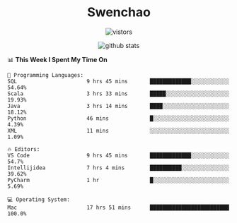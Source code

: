 <h1 align="center">Swenchao</h3>

<p align="center">
  <img src="https://visitor-badge.glitch.me/badge?page_id=Swenchao" alt="vistors" />
</p>

<p align="center">
  <img src="https://github-readme-stats.vercel.app/api?username=Swenchao&count_private=true&show_icons=true&theme=vue-dark&hide_title=true" alt="github stats" />
</p>

<!--START_SECTION:waka-->
📊 **This Week I Spent My Time On** 

```text
💬 Programming Languages: 
SQL                      9 hrs 45 mins       █████████████░░░░░░░░░░░░   54.64% 
Scala                    3 hrs 33 mins       █████░░░░░░░░░░░░░░░░░░░░   19.93% 
Java                     3 hrs 14 mins       ████░░░░░░░░░░░░░░░░░░░░░   18.12% 
Python                   46 mins             █░░░░░░░░░░░░░░░░░░░░░░░░   4.39% 
XML                      11 mins             ░░░░░░░░░░░░░░░░░░░░░░░░░   1.09%

🔥 Editors: 
VS Code                  9 hrs 45 mins       █████████████░░░░░░░░░░░░   54.7% 
Intellijidea             7 hrs 4 mins        ██████████░░░░░░░░░░░░░░░   39.62% 
PyCharm                  1 hr                █░░░░░░░░░░░░░░░░░░░░░░░░   5.69%

💻 Operating System: 
Mac                      17 hrs 51 mins      █████████████████████████   100.0%

```


<!--END_SECTION:waka-->
